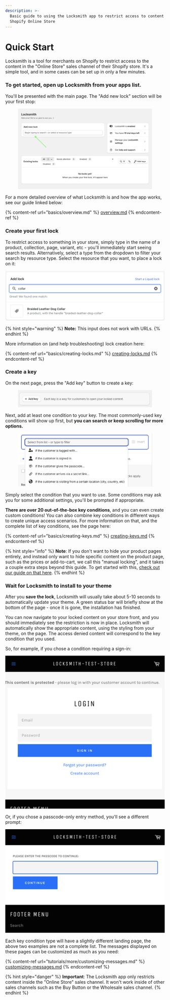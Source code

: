 ```yaml
---
description: >-
  Basic guide to using the Locksmith app to restrict access to content in your
  Shopify Online Store
---
```


# Quick Start

Locksmith is a tool for merchants on Shopify to restrict access to the content in the "Online Store" sales channel of their Shopify store. It's a simple tool, and in some cases can be set up in only a few minutes.

### To get started, open up Locksmith from your apps list.

You'll be presented with the main page. The "Add new lock" section will be your first stop:

<figure><img src=".gitbook/assets/Screenshot 2024-02-25 at 20.49.16.png" alt=""><figcaption></figcaption></figure>

For a more detailed overview of what Locksmith is and how the app works, see our guide linked below:

{% content-ref url="basics/overview.md" %}
[overview.md](basics/overview.md)
{% endcontent-ref %}

### Create your first lock

To restrict access to something in your store, simply type in the name of a product, collection, page, variant, etc - you'll immediately start seeing search results. Alternatively, select a type from the dropdown to filter your search by resource type. Select the resource that you want, to place a lock on it:

![](.gitbook/assets/addProductResourceSearchBar.png)

{% hint style="warning" %}
**Note:**  This input does not work with URLs.
{% endhint %}

More information on (and help troubleshooting) lock creation here:

{% content-ref url="basics/creating-locks.md" %}
[creating-locks.md](basics/creating-locks.md)
{% endcontent-ref %}

### Create a key

On the next page, press the "Add key" button to create a key:

<figure><img src=".gitbook/assets/Screenshot 2024-04-15 at 13.12.33.png" alt=""><figcaption></figcaption></figure>

Next, add at least one condition to your key. The most commonly-used key conditions will show up first, but **you can search or keep scrolling for more options.**

<figure><img src=".gitbook/assets/Screenshot 2024-04-15 at 13.11.26.png" alt=""><figcaption></figcaption></figure>

Simply select the condition that you want to use. Some conditions may ask you for some additional settings, you'll be prompted if appropriate.

**There are over 20 out-of-the-box key conditions**, and you can even create custom conditions! You can also combine key conditions in different ways to create unique access scenarios. For more information on that, and the complete list of key conditions, see the page here:

{% content-ref url="basics/creating-keys.md" %}
[creating-keys.md](basics/creating-keys.md)
{% endcontent-ref %}

{% hint style="info" %}
**Note**: If you don't want to hide your product pages entirely, and instead only want to hide specific content on the product page, such as the prices or add-to-cart, we call this "manual locking", and it takes a couple extra steps beyond this guide. To get started with this, [check out our guide on that here](tutorials/hiding-prices.md).
{% endhint %}

### Wait for Locksmith to install to your theme

After you **save the lock**, Locksmith will usually take about 5-10 seconds to automatically update your theme. A green status bar will briefly show at the bottom of the page - once it is gone, the installation has finished.

You can now navigate to your locked content on your store front, and you should immediately see the restriction is now in place. Locksmith will automatically show the appropriate content, using the styling from your theme, on the page. The access denied content will correspond to the key condition that you used.&#x20;

So, for example, if you chose a condition requiring a sign-in:

![](.gitbook/assets/signInExample.png)

Or, if you chose a passcode-only entry method, you'll see a different prompt:

![](.gitbook/assets/passcodeExample.png)

Each key condition type will have a slightly different landing page, the above two examples are not a complete list. The messages displayed on these pages can be customized as much as you need:

{% content-ref url="tutorials/more/customizing-messages.md" %}
[customizing-messages.md](tutorials/more/customizing-messages.md)
{% endcontent-ref %}

{% hint style="danger" %}
**Important**: The Locksmith app only restricts content inside the "Online Store" sales channel. It won't work inside of other sales channels such as the Buy Button or the Wholesale sales channel.
{% endhint %}

